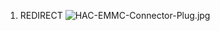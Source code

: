 1.  REDIRECT ![HAC-EMMC-Connector-Plug.jpg](HAC-EMMC-Connector-Plug.jpg
    "HAC-EMMC-Connector-Plug.jpg")
